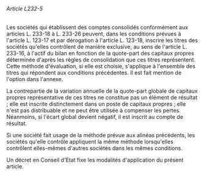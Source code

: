 ###### Article L232-5

Les sociétés qui établissent des comptes consolidés conformément aux articles L. 233-18 à L. 233-26 peuvent, dans les conditions prévues à l'article L. 123-17 et par dérogation à l'article L. 123-18, inscrire les titres des sociétés qu'elles contrôlent de manière exclusive, au sens de l'article L. 233-16, à l'actif du bilan en fonction de la quote-part des capitaux propres déterminée d'après les règles de consolidation que ces titres représentent. Cette méthode d'évaluation, si elle est choisie, s'applique à l'ensemble des titres qui répondent aux conditions précédentes. Il est fait mention de l'option dans l'annexe.

La contrepartie de la variation annuelle de la quote-part globale de capitaux propres représentative de ces titres ne constitue pas un élément de résultat ; elle est inscrite distinctement dans un poste de capitaux propres ; elle n'est pas distribuable et ne peut être utilisée à compenser les pertes. Néanmoins, si l'écart global devient négatif, il est inscrit au compte de résultat.

Si une société fait usage de la méthode prévue aux alinéas précédents, les sociétés qu'elle contrôle appliquent la même méthode lorsqu'elles contrôlent elles-mêmes d'autres sociétés dans les mêmes conditions.

Un décret en Conseil d'Etat fixe les modalités d'application du présent article.

